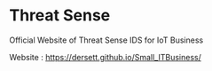 # Threat Sense
Official Website of Threat Sense IDS for IoT Business

Website : https://dersett.github.io/Small_ITBusiness/
